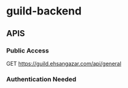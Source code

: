 # guild-backend


## APIS

### Public Access

GET https://guild.ehsangazar.com/api/general


### Authentication Needed
